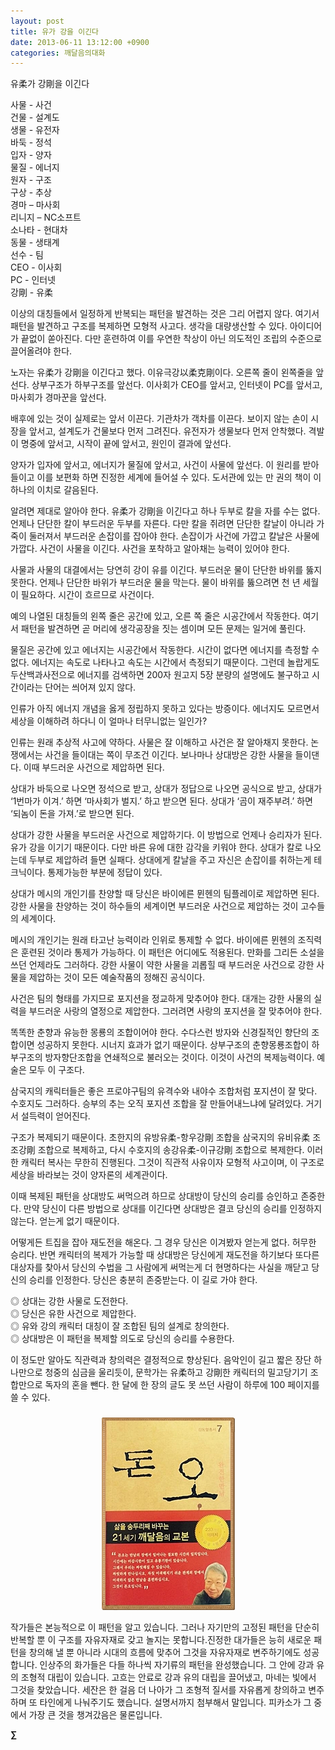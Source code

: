 ```yaml
---
layout: post
title: 유가 강을 이긴다
date: 2013-06-11 13:12:00 +0900
categories: 깨달음의대화
---
```

유柔가 강剛을 이긴다 


  


사물 - 사건    
건물 - 설계도    
생물 - 유전자    
바둑 - 정석    
입자 - 양자    
물질 - 에너지    
원자 - 구조    
구상 - 추상    
경마 – 마사회    
리니지 – NC소프트    
소나타 - 현대차    
동물 - 생태계    
선수 - 팀    
CEO - 이사회    
PC - 인터넷    
강剛 - 유柔 


  


이상의 대칭들에서 일정하게 반복되는 패턴을 발견하는 것은 그리 어렵지 않다. 여기서 패턴을 발견하고 구조를 복제하면 모형적 사고다. 생각을 대량생산할 수 있다. 아이디어가 끝없이 쏟아진다. 다만 훈련하여 이를 우연한 착상이 아닌 의도적인 조립의 수준으로 끌어올려야 한다. 


  


노자는 유柔가 강剛을 이긴다고 했다. 이유극강以柔克剛이다. 오른쪽 줄이 왼쪽줄을 앞선다. 상부구조가 하부구조를 앞선다. 이사회가 CEO를 앞서고, 인터넷이 PC를 앞서고, 마사회가 경마꾼을 앞선다. 


  


배후에 있는 것이 실제로는 앞서 이끈다. 기관차가 객차를 이끈다. 보이지 않는 손이 시장을 앞서고, 설계도가 건물보다 먼저 그려진다. 유전자가 생물보다 먼저 안착했다. 격발이 명중에 앞서고, 시작이 끝에 앞서고, 원인이 결과에 앞선다.


  


양자가 입자에 앞서고, 에너지가 물질에 앞서고, 사건이 사물에 앞선다. 이 원리를 받아들이고 이를 보편화 하면 진정한 세계에 들어설 수 있다. 도서관에 있는 만 권의 책이 이 하나의 이치로 갈음된다. 


  


알려면 제대로 알아야 한다. 유柔가 강剛을 이긴다고 하나 두부로 칼을 자를 수는 없다. 언제나 단단한 칼이 부드러운 두부를 자른다. 다만 칼을 쥐려면 단단한 칼날이 아니라 가죽이 둘러져서 부드러운 손잡이를 잡아야 한다. 손잡이가 사건에 가깝고 칼날은 사물에 가깝다. 사건이 사물을 이긴다. 사건을 포착하고 알아채는 능력이 있어야 한다. 


  


사물과 사물의 대결에서는 당연히 강이 유를 이긴다. 부드러운 물이 단단한 바위를 뚫지 못한다. 언제나 단단한 바위가 부드러운 물을 막는다. 물이 바위를 뚫으려면 천 년 세월이 필요하다. 시간이 흐르므로 사건이다. 


  


예의 나열된 대칭들의 왼쪽 줄은 공간에 있고, 오른 쪽 줄은 시공간에서 작동한다. 여기서 패턴을 발견하면 곧 머리에 생각공장을 짓는 셈이며 모든 문제는 일거에 풀린다.


  


물질은 공간에 있고 에너지는 시공간에서 작동한다. 시간이 없다면 에너지를 측정할 수 없다. 에너지는 속도로 나타나고 속도는 시간에서 측정되기 때문이다. 그런데 놀랍게도 두산백과사전으로 에너지를 검색하면 200자 원고지 5장 분량의 설명에도 불구하고 시간이라는 단어는 씌어져 있지 않다. 


  


인류가 아직 에너지 개념을 옳게 정립하지 못하고 있다는 방증이다. 에너지도 모르면서 세상을 이해하려 하다니 이 얼마나 터무니없는 일인가? 


  


인류는 원래 추상적 사고에 약하다. 사물은 잘 이해하고 사건은 잘 알아채지 못한다. 논쟁에서는 사건을 들이대는 쪽이 무조건 이긴다. 보나마나 상대방은 강한 사물을 들이댄다. 이때 부드러운 사건으로 제압하면 된다. 


  


상대가 바둑으로 나오면 정석으로 받고, 상대가 정답으로 나오면 공식으로 받고, 상대가 ‘1번마가 이겨.’ 하면 ‘마사회가 벌지.’ 하고 받으면 된다. 상대가 ‘곰이 재주부려.’ 하면 ‘되놈이 돈을 가져.’로 받으면 된다. 


  


상대가 강한 사물을 부드러운 사건으로 제압하기다. 이 방법으로 언제나 승리자가 된다. 유가 강을 이기기 때문이다. 다만 바른 유에 대한 감각을 키워야 한다. 상대가 칼로 나오는데 두부로 제압하려 들면 실패다. 상대에게 칼날을 주고 자신은 손잡이를 취하는게 테크닉이다. 통제가능한 부분에 정답이 있다. 


  


상대가 메시의 개인기를 찬양할 때 당신은 바이에른 뮌헨의 팀플레이로 제압하면 된다. 강한 사물을 찬양하는 것이 하수들의 세계이면 부드러운 사건으로 제압하는 것이 고수들의 세계이다. 


  


메시의 개인기는 원래 타고난 능력이라 인위로 통제할 수 없다. 바이에른 뮌헨의 조직력은 훈련된 것이라 통제가 가능하다. 이 패턴은 어디에도 적용된다. 만화를 그리든 소설을 쓰던 언제라도 그러하다. 강한 사물이 약한 사물을 괴롭힐 때 부드러운 사건으로 강한 사물을 제압하는 것이 모든 예술작품의 정해진 공식이다. 


  


사건은 팀의 형태를 가지므로 포지션을 정교하게 맞추어야 한다. 대개는 강한 사물의 실력을 부드러운 사랑의 열정으로 제압한다. 그러려면 사랑의 포지션을 잘 맞추어야 한다. 


  


똑똑한 춘향과 유능한 몽룡의 조합이어야 한다. 수다스런 방자와 신경질적인 향단의 조합이면 성공하지 못한다. 시너지 효과가 없기 때문이다. 상부구조의 춘향몽룡조합이 하부구조의 방자향단조합을 연쇄적으로 불러오는 것이다. 이것이 사건의 복제능력이다. 예술은 모두 이 구조다. 


  


삼국지의 캐릭터들은 좋은 프로야구팀의 유격수와 내야수 조합처럼 포지션이 잘 맞다. 수호지도 그러하다. 승부의 추는 오직 포지션 조합을 잘 만들어내느냐에 달려있다. 거기서 설득력이 얻어진다. 


  


구조가 복제되기 때문이다. 초한지의 유방유柔-항우강剛 조합을 삼국지의 유비유柔 조조강剛 조합으로 복제하고, 다시 수호지의 송강유柔-이규강剛 조합으로 복제한다. 이러한 캐릭터 복사는 무한히 진행된다. 그것이 직관적 사유이자 모형적 사고이며, 이 구조로 세상을 바라보는 것이 양자론의 세계관이다. 


  


이때 복제된 패턴을 상대방도 써먹으려 하므로 상대방이 당신의 승리를 승인하고 존중한다. 만약 당신이 다른 방법으로 상대를 이긴다면 상대방은 결코 당신의 승리를 인정하지 않는다. 얻는게 없기 때문이다. 


  


어떻게든 트집을 잡아 재도전을 해온다. 그 경우 당신은 이겨봤자 얻는게 없다. 허무한 승리다. 반면 캐릭터의 복제가 가능할 때 상대방은 당신에게 재도전을 하기보다 또다른 대상자를 찾아서 당신의 수법을 그 사람에게 써먹는게 더 현명하다는 사실을 깨닫고 당신의 승리를 인정한다. 당신은 충분히 존중받는다. 이 길로 가야 한다.


  


◎ 상대는 강한 사물로 도전한다.    
◎ 당신은 유한 사건으로 제압한다.     
◎ 유와 강의 캐릭터 대칭이 잘 조합된 팀의 설계로 창의한다.     
◎ 상대방은 이 패턴을 복제할 의도로 당신의 승리를 수용한다. 



이 정도만 알아도 직관력과 창의력은 결정적으로 향상된다. 음악인이 길고 짧은 장단 하나만으로 청중의 심금을 울리듯이, 문학가는 유柔하고 강剛한 캐릭터의 밀고당기기 조합만으로 독자의 혼을 뺀다. 한 달에 한 장의 글도 못 쓰던 사람이 하루에 100 페이지를 쓸 수 있다. 


  




 ###


  




<p align="center">
  <a href="?mid=DonOh"><img alt="345678.jpg" src="files/attach/images/198/727/315/55.JPG" /> <br /></a> 
  
  <p>
  </p>
  
  <p>
    작가들은 본능적으로 이 패턴을 알고 있습니다. 그러나 자기만의 고정된 패턴을 단순히 반복할 뿐 이 구조를 자유자재로 갖고 놀지는 못합니다.진정한 대가들은 능히 새로운 패턴을 창의해 낼 뿐 아니라 시대의 흐름에 맞추어 그것을 자유자재로 변주하기에도 성공합니다. 인상주의 화가들은 다들 하나씩 자기류의 패턴을 완성했습니다. 그 안에 강과 유의 조형적 대립이 있습니다. 고흐는 안료로 강과 유의 대립을 끌어냈고, 마네는 빛에서 그것을 찾았습니다. 세잔은 한 걸음 더 나아가 그 조형적 질서를 자유롭게 창의하고 변주하며 또 타인에게 나눠주기도 했습니다. 설명서까지 첨부해서 말입니다. 피카소가 그 중에서 가장 큰 것을 챙겨갔음은 물론입니다.
  </p>
  
  <p>
  </p>
  
  <p>
    <b>∑</b> <br /><br />
  </p>
  
  <p>
  </p>
  
  <p>
  </p>
  
  <p>
  </p>
  
  <p>
  </p>
  
  <p>
  </p>
</p>